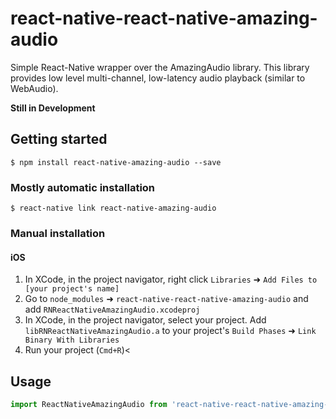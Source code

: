 # react-native-react-native-amazing-audio

Simple React-Native wrapper over the AmazingAudio library. This library provides
low level multi-channel, low-latency audio playback (similar to WebAudio).

**Still in Development**

## Getting started

`$ npm install react-native-amazing-audio --save`

### Mostly automatic installation

`$ react-native link react-native-amazing-audio`

### Manual installation

#### iOS

1. In XCode, in the project navigator, right click `Libraries` ➜ `Add Files to [your project's name]`
2. Go to `node_modules` ➜ `react-native-react-native-amazing-audio` and add `RNReactNativeAmazingAudio.xcodeproj`
3. In XCode, in the project navigator, select your project. Add `libRNReactNativeAmazingAudio.a` to your project's `Build Phases` ➜ `Link Binary With Libraries`
4. Run your project (`Cmd+R`)<


## Usage
```javascript
import ReactNativeAmazingAudio from 'react-native-react-native-amazing-audio';

```
  